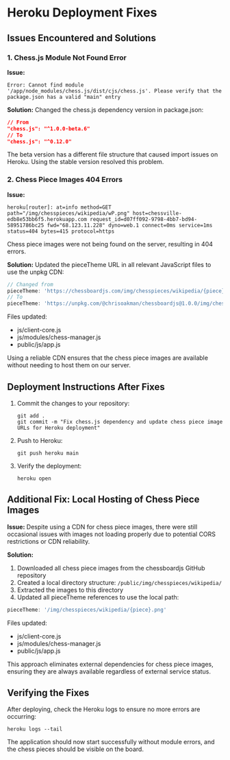 # Heroku Deployment Fixes

## Issues Encountered and Solutions

### 1. Chess.js Module Not Found Error

**Issue:**
```
Error: Cannot find module '/app/node_modules/chess.js/dist/cjs/chess.js'. Please verify that the package.json has a valid "main" entry
```

**Solution:**
Changed the chess.js dependency version in package.json:
```json
// From
"chess.js": "^1.0.0-beta.6"
// To
"chess.js": "^0.12.0"
```

The beta version has a different file structure that caused import issues on Heroku. Using the stable version resolved this problem.

### 2. Chess Piece Images 404 Errors

**Issue:**
```
heroku[router]: at=info method=GET path="/img/chesspieces/wikipedia/wP.png" host=chessville-edb8e53bb6f5.herokuapp.com request_id=d07ff092-9798-4bb7-bd94-58951786bc25 fwd="68.123.11.228" dyno=web.1 connect=0ms service=1ms status=404 bytes=415 protocol=https
```

Chess piece images were not being found on the server, resulting in 404 errors.

**Solution:**
Updated the pieceTheme URL in all relevant JavaScript files to use the unpkg CDN:

```javascript
// Changed from
pieceTheme: 'https://chessboardjs.com/img/chesspieces/wikipedia/{piece}.png'
// To
pieceTheme: 'https://unpkg.com/@chrisoakman/chessboardjs@1.0.0/img/chesspieces/wikipedia/{piece}.png'
```

Files updated:
- js/client-core.js
- js/modules/chess-manager.js
- public/js/app.js

Using a reliable CDN ensures that the chess piece images are available without needing to host them on our server.

## Deployment Instructions After Fixes

1. Commit the changes to your repository:
   ```
   git add .
   git commit -m "Fix chess.js dependency and update chess piece image URLs for Heroku deployment"
   ```

2. Push to Heroku:
   ```
   git push heroku main
   ```

3. Verify the deployment:
   ```
   heroku open
   ```

## Additional Fix: Local Hosting of Chess Piece Images

**Issue:**
Despite using a CDN for chess piece images, there were still occasional issues with images not loading properly due to potential CORS restrictions or CDN reliability.

**Solution:**
1. Downloaded all chess piece images from the chessboardjs GitHub repository
2. Created a local directory structure: `/public/img/chesspieces/wikipedia/`
3. Extracted the images to this directory
4. Updated all pieceTheme references to use the local path:

```javascript
pieceTheme: '/img/chesspieces/wikipedia/{piece}.png'
```

Files updated:
- js/client-core.js
- js/modules/chess-manager.js
- public/js/app.js

This approach eliminates external dependencies for chess piece images, ensuring they are always available regardless of external service status.

## Verifying the Fixes

After deploying, check the Heroku logs to ensure no more errors are occurring:
```
heroku logs --tail
```

The application should now start successfully without module errors, and the chess pieces should be visible on the board. 